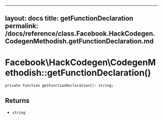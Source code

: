 
***

layout: docs
title: getFunctionDeclaration
permalink: /docs/reference/class.Facebook.HackCodegen.CodegenMethodish.getFunctionDeclaration.md
---







# Facebook\\HackCodegen\\CodegenMethodish::getFunctionDeclaration()




``` Hack
private function getFunctionDeclaration(): string;
```




## Returns




+ ` string `